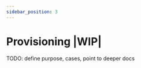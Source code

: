 ```yaml
---
sidebar_position: 3
---
```


# Provisioning |WIP|

TODO: define purpose, cases, point to deeper docs
